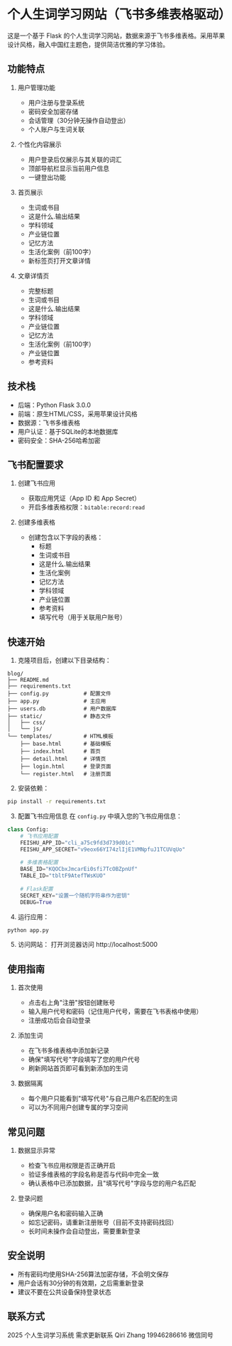 # 个人生词学习网站（飞书多维表格驱动）

这是一个基于 Flask 的个人生词学习网站，数据来源于飞书多维表格。采用苹果设计风格，融入中国红主题色，提供简洁优雅的学习体验。

## 功能特点

1. 用户管理功能
   - 用户注册与登录系统
   - 密码安全加密存储
   - 会话管理（30分钟无操作自动登出）
   - 个人账户与生词关联

2. 个性化内容展示
   - 用户登录后仅展示与其关联的词汇
   - 顶部导航栏显示当前用户信息
   - 一键登出功能

3. 首页展示
   - 生词或书目
   - 这是什么.输出结果
   - 学科领域
   - 产业链位置
   - 记忆方法
   - 生活化案例（前100字）
   - 新标签页打开文章详情

4. 文章详情页
   - 完整标题
   - 生词或书目
   - 这是什么.输出结果
   - 学科领域
   - 产业链位置
   - 记忆方法
   - 生活化案例（前100字）
   - 产业链位置
   - 参考资料

## 技术栈

- 后端：Python Flask 3.0.0
- 前端：原生HTML/CSS，采用苹果设计风格
- 数据源：飞书多维表格
- 用户认证：基于SQLite的本地数据库
- 密码安全：SHA-256哈希加密

## 飞书配置要求

1. 创建飞书应用
   - 获取应用凭证（App ID 和 App Secret）
   - 开启多维表格权限：`bitable:record:read`

2. 创建多维表格
   - 创建包含以下字段的表格：
     * 标题
     * 生词或书目
     * 这是什么.输出结果
     * 生活化案例
     * 记忆方法
     * 学科领域
     * 产业链位置
     * 参考资料
     * 填写代号（用于关联用户账号）

## 快速开始

1. 克隆项目后，创建以下目录结构：
```
blog/
├── README.md
├── requirements.txt
├── config.py           # 配置文件
├── app.py              # 主应用
├── users.db            # 用户数据库
├── static/             # 静态文件
│   ├── css/
│   └── js/
└── templates/          # HTML模板
    ├── base.html       # 基础模板
    ├── index.html      # 首页
    ├── detail.html     # 详情页
    ├── login.html      # 登录页面
    └── register.html   # 注册页面
```

2. 安装依赖：
```bash
pip install -r requirements.txt
```

3. 配置飞书应用信息
在 `config.py` 中填入您的飞书应用信息：
```python
class Config:
    # 飞书应用配置
    FEISHU_APP_ID="cli_a75c9fd3d739d01c"
    FEISHU_APP_SECRET="v9eox66YI74zlIjE1VMNpfuJ1TCUVqUo"
    
    # 多维表格配置
    BASE_ID="KQOCbxJmcarEi0sfi7TcOBZpnUf"
    TABLE_ID="tbltF9AtefTWsKUO"
    
    # Flask配置
    SECRET_KEY="设置一个随机字符串作为密钥"
    DEBUG=True
```

4. 运行应用：
```bash
python app.py
```

5. 访问网站：
打开浏览器访问 http://localhost:5000

## 使用指南

1. 首次使用
   - 点击右上角"注册"按钮创建账号
   - 输入用户代号和密码（记住用户代号，需要在飞书表格中使用）
   - 注册成功后会自动登录

2. 添加生词
   - 在飞书多维表格中添加新记录
   - 确保"填写代号"字段填写了您的用户代号
   - 刷新网站首页即可看到新添加的生词

3. 数据隔离
   - 每个用户只能看到"填写代号"与自己用户名匹配的生词
   - 可以为不同用户创建专属的学习空间

## 常见问题

1. 数据显示异常
   - 检查飞书应用权限是否正确开启
   - 验证多维表格的字段名称是否与代码中完全一致
   - 确认表格中已添加数据，且"填写代号"字段与您的用户名匹配

2. 登录问题
   - 确保用户名和密码输入正确
   - 如忘记密码，请重新注册账号（目前不支持密码找回）
   - 长时间未操作会自动登出，需要重新登录

## 安全说明

- 所有密码均使用SHA-256算法加密存储，不会明文保存
- 用户会话有30分钟的有效期，之后需重新登录
- 建议不要在公共设备保持登录状态

## 联系方式

 2025 个人生词学习系统 需求更新联系 Qiri Zhang 19946286616 微信同号

